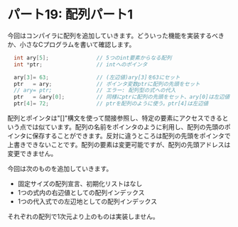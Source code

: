 # パート19: 配列パート1

今回はコンパイラに配列を追加していきます。どういった機能を実装するべきか、小さなCプログラムを書いて確認します。

```c
  int ary[5];               // 5つのint要素からなる配列
  int *ptr;                 // intへのポインタ

  ary[3]= 63;               // (左辺値)ary[3]を63にセット
  ptr   = ary;              // ポインタ変数ptrに配列の先頭をセット
  // ary= ptr;              // エラー: 配列型の式への代入
  ptr   = &ary[0];          // 同様にptrに配列の先頭をセット、ary[0]は左辺値
  ptr[4]= 72;               // ptrを配列のように使う。ptr[4]は左辺値
```

配列とポインタは"[]"構文を使って間接参照し、特定の要素にアクセスできるという点では似ています。配列の名前をポインタのように利用し、配列の先頭のポインタに保存することができます。反対に違うところは配列の先頭をポインタで上書きできないことです。配列の要素は変更可能ですが、配列の先頭アドレスは変更できません。

今回は次のものを追加していきます。

- 固定サイズの配列宣言、初期化リストはなし
- 1つの式内の右辺値としての配列インデックス
- 1つの代入式での左辺地としての配列インデックス

それぞれの配列で1次元より上のものは実装しません。
